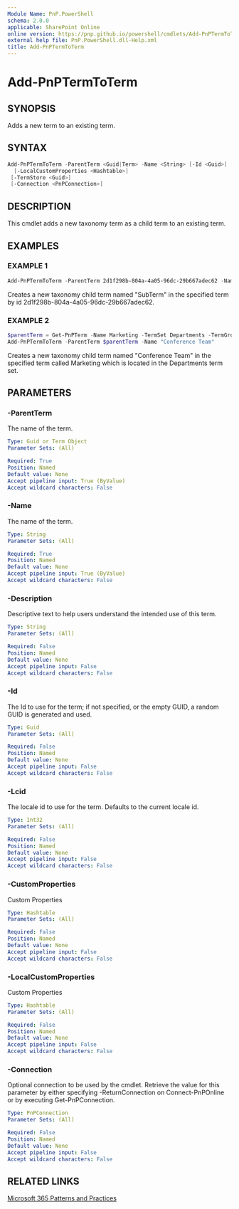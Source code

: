 ```yaml
---
Module Name: PnP.PowerShell
schema: 2.0.0
applicable: SharePoint Online
online version: https://pnp.github.io/powershell/cmdlets/Add-PnPTermToTerm.html
external help file: PnP.PowerShell.dll-Help.xml
title: Add-PnPTermToTerm
---
```

  
# Add-PnPTermToTerm

## SYNOPSIS
Adds a new term to an existing term.

## SYNTAX

```powershell
Add-PnPTermToTerm -ParentTerm <Guid|Term> -Name <String> [-Id <Guid>] [-Lcid <Int32>]
  [-LocalCustomProperties <Hashtable>]
 [-TermStore <Guid>]
 [-Connection <PnPConnection>] 
```

## DESCRIPTION

This cmdlet adds a new taxonomy term as a child term to an existing term.

## EXAMPLES

### EXAMPLE 1
```powershell
Add-PnPTermToTerm -ParentTerm 2d1f298b-804a-4a05-96dc-29b667adec62 -Name SubTerm -CustomProperties @{"Department"="Marketing"}
```

Creates a new taxonomy child term named "SubTerm" in the specified term by id 2d1f298b-804a-4a05-96dc-29b667adec62.

### EXAMPLE 2
```powershell
$parentTerm = Get-PnPTerm -Name Marketing -TermSet Departments -TermGroup Corporate
Add-PnPTermToTerm -ParentTerm $parentTerm -Name "Conference Team"
```

Creates a new taxonomy child term named "Conference Team" in the specified term called Marketing which is located in the Departments term set.

## PARAMETERS

### -ParentTerm
The name of the term.

```yaml
Type: Guid or Term Object
Parameter Sets: (All)

Required: True
Position: Named
Default value: None
Accept pipeline input: True (ByValue)
Accept wildcard characters: False
```


### -Name
The name of the term.

```yaml
Type: String
Parameter Sets: (All)

Required: True
Position: Named
Default value: None
Accept pipeline input: True (ByValue)
Accept wildcard characters: False
```


### -Description
Descriptive text to help users understand the intended use of this term.

```yaml
Type: String
Parameter Sets: (All)

Required: False
Position: Named
Default value: None
Accept pipeline input: False
Accept wildcard characters: False
```

### -Id
The Id to use for the term; if not specified, or the empty GUID, a random GUID is generated and used.

```yaml
Type: Guid
Parameter Sets: (All)

Required: False
Position: Named
Default value: None
Accept pipeline input: False
Accept wildcard characters: False
```

### -Lcid
The locale id to use for the term. Defaults to the current locale id.

```yaml
Type: Int32
Parameter Sets: (All)

Required: False
Position: Named
Default value: None
Accept pipeline input: False
Accept wildcard characters: False
```

### -CustomProperties
Custom Properties

```yaml
Type: Hashtable
Parameter Sets: (All)

Required: False
Position: Named
Default value: None
Accept pipeline input: False
Accept wildcard characters: False
```

### -LocalCustomProperties
Custom Properties

```yaml
Type: Hashtable
Parameter Sets: (All)

Required: False
Position: Named
Default value: None
Accept pipeline input: False
Accept wildcard characters: False
```


### -Connection
Optional connection to be used by the cmdlet. Retrieve the value for this parameter by either specifying -ReturnConnection on Connect-PnPOnline or by executing Get-PnPConnection.

```yaml
Type: PnPConnection
Parameter Sets: (All)

Required: False
Position: Named
Default value: None
Accept pipeline input: False
Accept wildcard characters: False
```


## RELATED LINKS

[Microsoft 365 Patterns and Practices](https://aka.ms/m365pnp)


